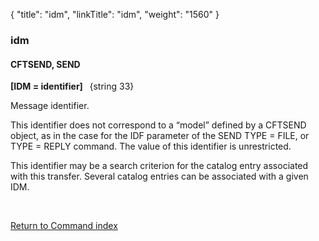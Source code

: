 {
    "title": "idm",
    "linkTitle": "idm",
    "weight": "1560"
}<span id="idm"></span>

### idm

#### CFTSEND, SEND

****\[IDM = identifier\]  <span style="font-weight: normal;"> {string
33}</span>****

Message identifier.

This identifier does not correspond to a “model” defined by a CFTSEND
object, as in the case for the IDF parameter of the SEND TYPE = FILE,
or TYPE = REPLY command. The value of this identifier is unrestricted.

This identifier may be a search criterion for the catalog entry associated
with this transfer. Several catalog entries can be associated with a given
IDM.

 

[Return to Command index](../../)

 
